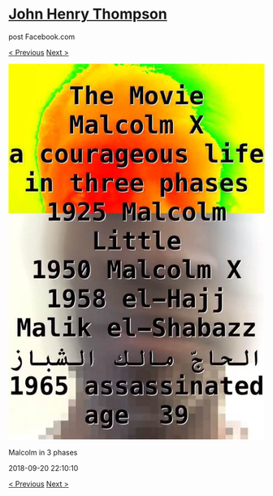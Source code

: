 # [John Henry Thompson](../README.md)
post Facebook.com

[< Previous](2018-09-20-1.md) [Next >](2018-09-19-1.md)

[![](../media/2018-09-20/Timeline-Photos-Malcolm-in-3-phases.jpg)](../README.md)

Malcolm in 3 phases

2018-09-20 22:10:10

[< Previous](2018-09-20-1.md) [Next >](2018-09-19-1.md)